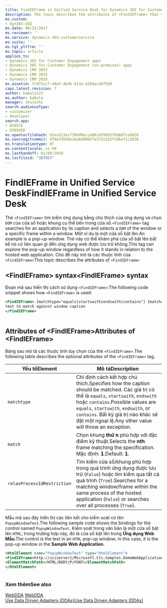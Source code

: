 ```yaml
---
title: FindIEFrame in Unified Service Desk for Dynamics 365 for Customer Engagement apps| MicrosoftDocs
description: The topic describes the attributes of <FindIEFrame> that searches for an application by its caption and selects a DOM of the window or a specific frame within a window.
ms.custom:
- dyn365-USD
ms.date: 08/23/2017
ms.reviewer: ''
ms.service: dynamics-365-customerservice
ms.suite: ''
ms.tgt_pltfrm: ''
ms.topic: article
applies_to:
- Dynamics 365 for Customer Engagement apps
- Dynamics 365 for Customer Engagement (on-premises) apps
- Dynamics CRM 2013
- Dynamics CRM 2015
- Dynamics CRM 2016
ms.assetid: fc973cc7-d4af-4bdb-813a-4204ac46f939
caps.latest.revision: 7
author: kabala123
ms.author: kabala
manager: shujoshi
search.audienceType:
- customizer
- developer
search.app:
- D365CE
- D365USD
ms.openlocfilehash: b5ac613ecf30dd0ecca8614f6683f6b887ca582b
ms.sourcegitcommit: 9f0efd59de16a6d9902fa372cb25fc0baf1c2838
ms.translationtype: HT
ms.contentlocale: vi-VN
ms.lasthandoff: 01/08/2019
ms.locfileid: "387957"
---
```

# <a name="findieframe-in-unified-service-desk"></a><span data-ttu-id="aa0a5-103">FindIEFrame in Unified Service Desk</span><span class="sxs-lookup"><span data-stu-id="aa0a5-103">FindIEFrame in Unified Service Desk</span></span>
<span data-ttu-id="aa0a5-104">Thẻ `<FindIEFrame>` tìm kiếm ứng dụng bằng chú thích của ứng dụng và chọn `DOM` của cửa sổ hoặc khung cụ thể bên trong cửa sổ.</span><span class="sxs-lookup"><span data-stu-id="aa0a5-104">`<FindIEFrame>` tag searches for an application by its caption and selects a `DOM` of the window or a specific frame within a window.</span></span> <span data-ttu-id="aa0a5-105">Một ví dụ là một cửa sổ bật lên.</span><span class="sxs-lookup"><span data-stu-id="aa0a5-105">An example is a pop-up window.</span></span> <span data-ttu-id="aa0a5-106">Thẻ này có thể khám phá cửa sổ bật lên bất kể nó có liên quan gì đến ứng dụng web được lưu trữ không.</span><span class="sxs-lookup"><span data-stu-id="aa0a5-106">This tag can explore the pop-up window regardless of how it stands in relation to the hosted web application.</span></span> <span data-ttu-id="aa0a5-107">Chủ đề này mô tả các thuộc tính của `<FindIEFrame>`</span><span class="sxs-lookup"><span data-stu-id="aa0a5-107">This topic describes the attributes of `<FindIEFrame>`</span></span>  
  
## <a name="findieframe-syntax"></a><span data-ttu-id="aa0a5-108">\<FindIEFrame> syntax</span><span class="sxs-lookup"><span data-stu-id="aa0a5-108">\<FindIEFrame> syntax</span></span>  
 <span data-ttu-id="aa0a5-109">Đoạn mã sau hiển thị cách sử dụng `<FindIEFrame>`:</span><span class="sxs-lookup"><span data-stu-id="aa0a5-109">The following code snippet shows how `<FindIEFrame>` is used:</span></span>  
  
```xml  
<FindIEFrame> [matchtype="equals|startswith|endswith|contains"] [match="n"][relaxProcessIdRestriction="true|false"] >  
text to match against window caption  
</FindIEFrame>  
  
```  
  
## <a name="attributes-of-findieframe"></a><span data-ttu-id="aa0a5-110">Attributes of \<FindIEFrame></span><span class="sxs-lookup"><span data-stu-id="aa0a5-110">Attributes of \<FindIEFrame></span></span>  
 <span data-ttu-id="aa0a5-111">Bảng sau mô tả các thuộc tính tùy chọn của thẻ `<FindIEFrame>`.</span><span class="sxs-lookup"><span data-stu-id="aa0a5-111">The following table describes the optional attributes of the `<FindIEFrame>` tag.</span></span>  
  
|<span data-ttu-id="aa0a5-112">Yếu tố</span><span class="sxs-lookup"><span data-stu-id="aa0a5-112">Element</span></span>|<span data-ttu-id="aa0a5-113">Mô tả</span><span class="sxs-lookup"><span data-stu-id="aa0a5-113">Description</span></span>|  
|-------------|-----------------|  
|`matchtype`|<span data-ttu-id="aa0a5-114">Chỉ định cách kết hợp chú thích.</span><span class="sxs-lookup"><span data-stu-id="aa0a5-114">Specifies how the caption should be matched.</span></span> <span data-ttu-id="aa0a5-115">Các giá trị có thể là `equals`, `startswith`, `endswith` hoặc `contains`.</span><span class="sxs-lookup"><span data-stu-id="aa0a5-115">Possible values are `equals`, `startswith`, `endswith`, or `contains`.</span></span> <span data-ttu-id="aa0a5-116">Bất kỳ giá trị nào khác sẽ đặt một ngoại lệ.</span><span class="sxs-lookup"><span data-stu-id="aa0a5-116">Any other value will throw an exception.</span></span>|  
|`match`|<span data-ttu-id="aa0a5-117">Chọn khung **thứ n** phù hợp với đặc điểm kỹ thuật.</span><span class="sxs-lookup"><span data-stu-id="aa0a5-117">Selects the **nth** frame matching the specification.</span></span> <span data-ttu-id="aa0a5-118">Mặc định: **1**.</span><span class="sxs-lookup"><span data-stu-id="aa0a5-118">Default: **1**.</span></span>|  
|`relaxProcessIdRestriction`|<span data-ttu-id="aa0a5-119">Tìm kiếm cửa sổ/khung phù hợp trong quá trình ứng dụng được lưu trữ (`False`) hoặc tìm kiếm qua tất cả quá trình (`True`).</span><span class="sxs-lookup"><span data-stu-id="aa0a5-119">Searches for a matching window/frame within the same process of the hosted application (`False`) or searches over all processes (`True`).</span></span>|  
  
 <span data-ttu-id="aa0a5-120">Mẫu mã sau đây hiển thị các liên kết cho kiểm soát có tên `PopupWindowText`.</span><span class="sxs-lookup"><span data-stu-id="aa0a5-120">The following sample code shows the bindings for the control named `PopupWindowText`.</span></span> <span data-ttu-id="aa0a5-121">Kiểm soát trong văn bản là một cửa sổ bật lên `HTML`; trong trường hợp này, đó là cửa sổ bật lên trong **Ứng dụng Web Mẫu**.</span><span class="sxs-lookup"><span data-stu-id="aa0a5-121">The control is the text in an `HTML` pop-up window; in this case, it is the pop-up window in the **Sample Web Application**.</span></span>  
  
```xml  
<HtmlElement name="PopupWindowText" type="HtmlElement">  
<FindIEFrame>http://uiiserver1/Microsoft.Cti.Samples.DemoWebApplication/popup1.htm - Windows Internet Explorer</FindIEFrame>  
<ElementMatchPath>/HTML/BODY/P/FONT</ElementMatchPath>  
</HtmlElement>  
  
```  
  
### <a name="see-also"></a><span data-ttu-id="aa0a5-122">Xem thêm</span><span class="sxs-lookup"><span data-stu-id="aa0a5-122">See also</span></span>  
 <span data-ttu-id="aa0a5-123">[WebDDA](../unified-service-desk/web-dda.md) </span><span class="sxs-lookup"><span data-stu-id="aa0a5-123">[WebDDA](../unified-service-desk/web-dda.md) </span></span>  
 [<span data-ttu-id="aa0a5-124">Use Data Driven Adapters (DDAs)</span><span class="sxs-lookup"><span data-stu-id="aa0a5-124">Use Data Driven Adapters (DDAs)</span></span>](../unified-service-desk/use-data-driven-adapters-ddas.md)
